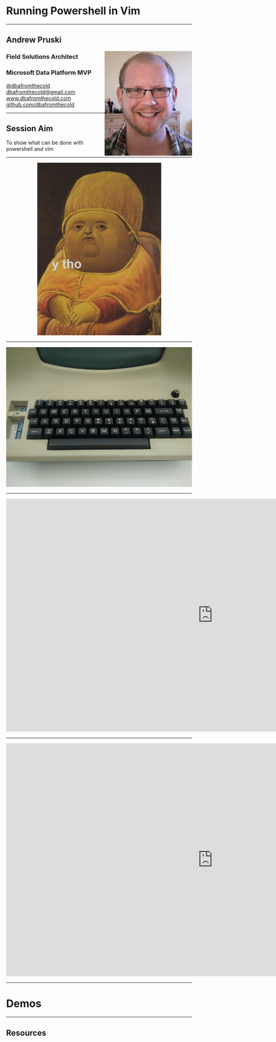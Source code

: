 # Running Powershell in Vim

---

## Andrew Pruski

<img src="images/apruski.jpg" style="float: right"/>

### Field Solutions Architect
### Microsoft Data Platform MVP 

<!-- .slide: style="text-align: left;"> -->
<i class="fab fa-twitter"></i><a href="https://twitter.com/dbafromthecold">  @dbafromthecold</a><br>
<i class="fas fa-envelope"></i>  dbafromthecold@gmail.com<br>
<i class="fab fa-wordpress"></i>  www.dbafromthecold.com<br>
<i class="fab fa-github"></i><a href="https://github.com/dbafromthecold">  github.com/dbafromthecold</a>

---

## Session Aim
<!-- .slide: style="text-align: left;"> -->
To show what can be done with powershell and vim

---

<p align="center">
  <img src="images/ytho.png" />
</p>

---

<p align="center">
  <img src="images/vim_keyboard_2.png" />
</p>

---

<iframe width="1120" height="630" src="https://www.youtube.com/embed/ssNJExTNUco" title="Single powershell commands in Vim" frameborder="0" allow="accelerometer; autoplay; clipboard-write; encrypted-media; gyroscope; picture-in-picture; web-share" allowfullscreen></iframe>

---

<iframe width="1120" height="630" src="https://www.youtube.com/embed/8pGGpJMJs4w" title="Multi-line commands in Vim" frameborder="0" allow="accelerometer; autoplay; clipboard-write; encrypted-media; gyroscope; picture-in-picture; web-share" allowfullscreen></iframe>

---

# Demos

---

## Resources



